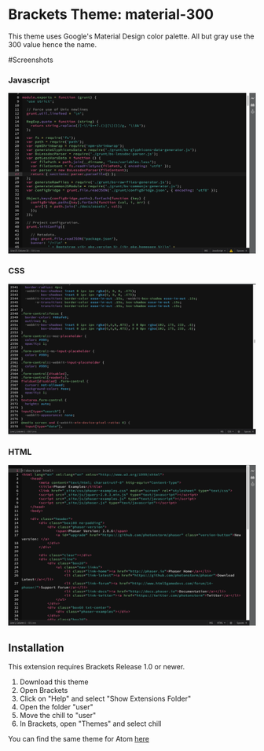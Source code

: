 # Brackets Theme: material-300

This theme uses Google's Material Design color palette.
All but gray use the 300 value hence the name.

#Screenshots
### Javascript
![Javascript](screenshots/js.png)
### CSS
![CSS](screenshots/css.png)
### HTML
![HTML](screenshots/html.png)

Installation
---
This extension requires Brackets Release 1.0 or newer.

1. Download this theme
2. Open Brackets
3. Click on "Help" and select "Show Extensions Folder"
4. Open the folder "user"
5. Move the chill to "user"
6. In Brackets, open "Themes" and select chill


You can find the same theme for Atom [here](https://github.com/arturoalviar/material-300-brackets)
